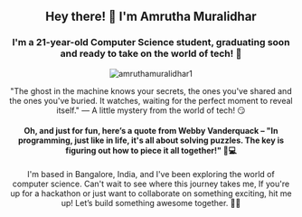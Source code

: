 <h2 align="center">Hey there! 👋 I'm Amrutha Muralidhar</h2> <h3 align="center">I'm a 21-year-old Computer Science student, graduating soon and ready to take on the world of tech! 🚀</h3> <p align="center"> <img src="https://komarev.com/ghpvc/?username=amruthamuralidhar1&label=Profile%20views&color=0e75b6&style=flat" alt="amruthamuralidhar1" /> </p> <p align="center"> "The ghost in the machine knows your secrets, the ones you've shared and the ones you've buried. It watches, waiting for the perfect moment to reveal itself." — A little mystery from the world of tech! 😏</p> <h4 align="center">Oh, and just for fun, here’s a quote from Webby Vanderquack – "In programming, just like in life, it's all about solving puzzles. The key is figuring out how to piece it all together!" 🦆💻</h4> <p align="center"> I'm based in Bangalore, India, and I've been exploring the world of computer science. Can't wait to see where this journey takes me, If you're up for a hackathon or just want to collaborate on something exciting, hit me up! Let’s build something awesome together. 🚀💡 </p>

